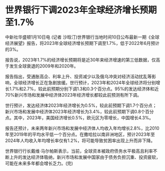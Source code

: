 # 世界银行下调2023年全球经济增长预期至1.7％

中新社华盛顿1月10日电 (记者
沙晗汀)世界银行当地时间10日公布最新一期《全球经济展望》报告，将2023年全球经济增长预期下调至1.7%，低于2022年6月预计的3%。

报告说，2023年1.7%的经济增长预期将是近30年来经济增速的第三低数据，仅高于发生全球衰退的2009年和2020年。

报告指出，受通胀高企、利率上升、投资减少以及俄乌冲突对经济活动扰乱等影响，全球经济增长正在急剧放缓。世行预计，2023年和2024年全球经济将分别增长1.7%和2.7%，较此前预期分别下调1.3和0.3个百分点。95%的发达经济体和近70%新兴市场和发展中经济体2023年经济增长都较此前预测有所下调。

世行预计，发达经济体2023年经济增长为0.5%，较此前预期下调1.7个百分点；新兴市场和发展中经济体2023年经济增长为3.4%，较此前预期下调0.8个百分点。其中，2023年，美国经济增长0.5%，欧元区为零增长，中国增长4.3%。

报告还预计，未来两年新兴市场和发展中经济体人均收入年均增长2.8%，比2010年至2019年的平均水平低一个百分点。在撒哈拉以南非洲地区，预计2023年至2024年人均收入年均增长率仅有1.2%，将可能导致贫困率出现上升而非下降。

世界银行行长戴维·马尔帕斯表示，当前，全球资本被政府债务水平极高且利率不断上升的发达经济体吸纳，新兴市场和发展中国家由于债务负担沉重、投资疲软，可能在未来多年都会增长乏力。(完)

